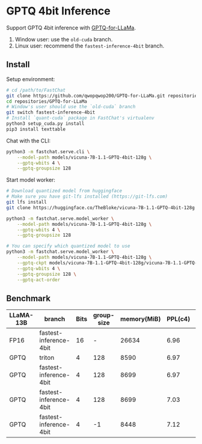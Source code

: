 # GPTQ 4bit Inference

Support GPTQ 4bit inference with [GPTQ-for-LLaMa](https://github.com/qwopqwop200/GPTQ-for-LLaMa).

1. Window user: use the `old-cuda` branch.
2. Linux user: recommend the `fastest-inference-4bit` branch.

## Install

Setup environment:
```bash
# cd /path/to/FastChat
git clone https://github.com/qwopqwop200/GPTQ-for-LLaMa.git repositories/GPTQ-for-LLaMa
cd repositories/GPTQ-for-LLaMa
# Window's user should use the `old-cuda` branch
git switch fastest-inference-4bit
# Install `quant-cuda` package in FastChat's virtualenv
python3 setup_cuda.py install
pip3 install texttable
```

Chat with the CLI:
```bash
python3 -m fastchat.serve.cli \
    --model-path models/vicuna-7B-1.1-GPTQ-4bit-128g \
    --gptq-wbits 4 \
    --gptq-groupsize 128
```

Start model worker:
```bash
# Download quantized model from huggingface
# Make sure you have git-lfs installed (https://git-lfs.com)
git lfs install
git clone https://huggingface.co/TheBloke/vicuna-7B-1.1-GPTQ-4bit-128g models/vicuna-7B-1.1-GPTQ-4bit-128g

python3 -m fastchat.serve.model_worker \
    --model-path models/vicuna-7B-1.1-GPTQ-4bit-128g \
    --gptq-wbits 4 \
    --gptq-groupsize 128

# You can specify which quantized model to use
python3 -m fastchat.serve.model_worker \
    --model-path models/vicuna-7B-1.1-GPTQ-4bit-128g \
    --gptq-ckpt models/vicuna-7B-1.1-GPTQ-4bit-128g/vicuna-7B-1.1-GPTQ-4bit-128g.safetensors \
    --gptq-wbits 4 \
    --gptq-groupsize 128 \
    --gptq-act-order
```

## Benchmark

| LLaMA-13B | branch                 | Bits | group-size | memory(MiB) | PPL(c4) | Median(s/token) | act-order | speed up |
| --------- | ---------------------- | ---- | ---------- | ----------- | ------- | --------------- | --------- | -------- |
| FP16      | fastest-inference-4bit | 16   | -          | 26634       | 6.96    | 0.0383          | -         | 1x       |
| GPTQ      | triton                 | 4    | 128        | 8590        | 6.97    | 0.0551          | -         | 0.69x    |
| GPTQ      | fastest-inference-4bit | 4    | 128        | 8699        | 6.97    | 0.0429          | true      | 0.89x    |
| GPTQ      | fastest-inference-4bit | 4    | 128        | 8699        | 7.03    | 0.0287          | false     | 1.33x    |
| GPTQ      | fastest-inference-4bit | 4    | -1         | 8448        | 7.12    | 0.0284          | false     | 1.44x    |
